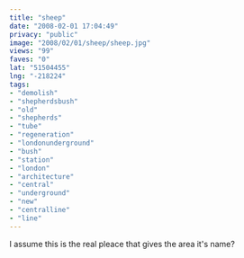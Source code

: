 ```yaml
---
title: "sheep"
date: "2008-02-01 17:04:49"
privacy: "public"
image: "2008/02/01/sheep/sheep.jpg"
views: "99"
faves: "0"
lat: "51504455"
lng: "-218224"
tags:
- "demolish"
- "shepherdsbush"
- "old"
- "shepherds"
- "tube"
- "regeneration"
- "londonunderground"
- "bush"
- "station"
- "london"
- "architecture"
- "central"
- "underground"
- "new"
- "centralline"
- "line"
---
```

I assume this is the real pleace that gives the area it's name?
